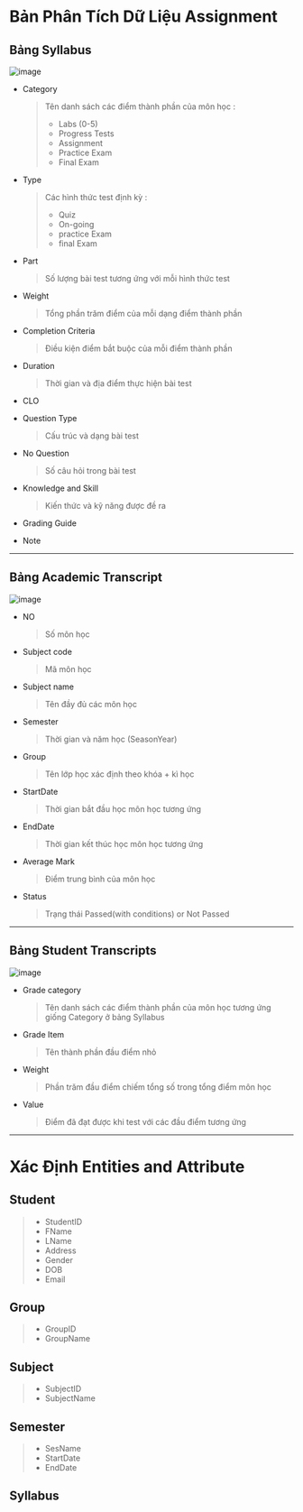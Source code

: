 # **Bản Phân Tích Dữ Liệu Assignment**
## Bảng Syllabus
![image](https://user-images.githubusercontent.com/105901866/177117123-b9e01ed6-e22c-4a27-a67d-71ee882fafe9.png)
- Category

  > Tên danh sách các điểm thành phần của môn học :
  > - Labs (0-5)
  > - Progress Tests
  > - Assignment
  > - Practice Exam
  > - Final Exam

- Type

  > Các hình thức test định kỳ :
  > - Quiz
  > - On-going
  > - practice Exam
  > - final Exam

- Part

  > Số lượng bài test tương ứng với mỗi hình thức test

- Weight 

  > Tổng phần trăm điểm của mỗi dạng điểm thành phần

- Completion Criteria

  > Điều kiện điểm bắt buộc của mỗi điểm thành phần

- Duration

  > Thời gian và địa điểm thực hiện bài test

- CLO

- Question Type

  > Cấu trúc và dạng bài test

- No Question
  > Số câu hỏi trong bài test

- Knowledge and Skill
  > Kiến thức và kỹ năng được đề ra

- Grading Guide
  > 

- Note

***
## Bảng Academic Transcript
![image](https://user-images.githubusercontent.com/105901866/177205332-4ad24763-b7ec-43bb-99ed-6610d2f840ed.png)
- NO
  > Số môn học

- Subject code
  > Mã môn học

- Subject name
  > Tên đầy đủ các môn học

- Semester
  > Thời gian và năm học (SeasonYear)

- Group
  > Tên lớp học xác định theo khóa + kì học

- StartDate
  > Thời gian bắt đầu học môn học tương ứng

- EndDate
  > Thời gian kết thúc học môn học tương ứng

- Average Mark
  > Điểm trung bình của môn học

- Status
  > Trạng thái Passed(with conditions) or Not Passed 

***
## Bảng Student Transcripts
![image](https://user-images.githubusercontent.com/105901866/177566410-515c1ac4-78da-427e-a9f6-eef99ca087af.png)
- Grade category
  > Tên danh sách các điểm thành phần của môn học tương ứng giống Category ở bảng Syllabus

- Grade Item
  > Tên thành phần đầu điểm nhỏ

- Weight
  > Phần trăm đầu điểm chiếm tổng số trong tổng điểm môn học

- Value
  > Điểm đã đạt được khi test với các đầu điểm tương ứng

***
# Xác Định Entities and Attribute 

## Student 
  >- StudentID
  >- FName
  >- LName
  >- Address
  >- Gender
  >- DOB
  >- Email

## Group
  >- GroupID
  >- GroupName

## Subject
  >- SubjectID
  >- SubjectName

## Semester
  >- SesName
  >- StartDate
  >- EndDate

## Syllabus








































